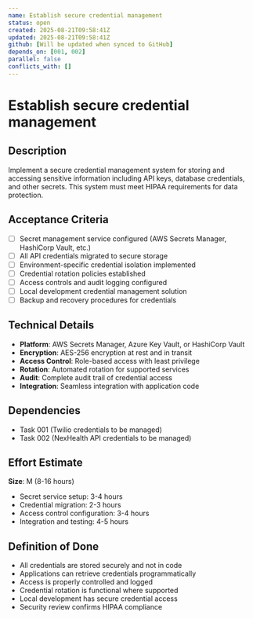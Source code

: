 ```yaml
---
name: Establish secure credential management
status: open
created: 2025-08-21T09:58:41Z
updated: 2025-08-21T09:58:41Z
github: [Will be updated when synced to GitHub]
depends_on: [001, 002]
parallel: false
conflicts_with: []
---
```


# Establish secure credential management

## Description
Implement a secure credential management system for storing and accessing sensitive information including API keys, database credentials, and other secrets. This system must meet HIPAA requirements for data protection.

## Acceptance Criteria
- [ ] Secret management service configured (AWS Secrets Manager, HashiCorp Vault, etc.)
- [ ] All API credentials migrated to secure storage
- [ ] Environment-specific credential isolation implemented
- [ ] Credential rotation policies established
- [ ] Access controls and audit logging configured
- [ ] Local development credential management solution
- [ ] Backup and recovery procedures for credentials

## Technical Details
- **Platform**: AWS Secrets Manager, Azure Key Vault, or HashiCorp Vault
- **Encryption**: AES-256 encryption at rest and in transit
- **Access Control**: Role-based access with least privilege
- **Rotation**: Automated rotation for supported services
- **Audit**: Complete audit trail of credential access
- **Integration**: Seamless integration with application code

## Dependencies
- Task 001 (Twilio credentials to be managed)
- Task 002 (NexHealth API credentials to be managed)

## Effort Estimate
**Size**: M (8-16 hours)
- Secret service setup: 3-4 hours
- Credential migration: 2-3 hours
- Access control configuration: 3-4 hours
- Integration and testing: 4-5 hours

## Definition of Done
- All credentials are stored securely and not in code
- Applications can retrieve credentials programmatically
- Access is properly controlled and logged
- Credential rotation is functional where supported
- Local development has secure credential access
- Security review confirms HIPAA compliance